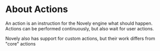 # About Actions

An action is an instruction for the Novely engine what should happen. Actions can be performed continuously, but also wait for user actions.

Novely also has support for custom actions, but their work differs from "core" actions
